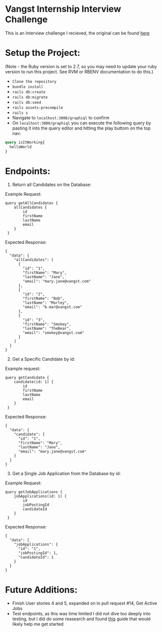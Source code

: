 # Vangst Internship Interview Challenge 
This is an Interview challenge I recieved, the original can be found [here](https://github.com/Carmer/interview_challenge)

# Setup the Project: 
(Note - the Ruby version is set to 2.7, so you may need to update your ruby version to run this project. See RVM or RBENV documentation to do this.)

- `Clone the repository`
- `bundle install`
- `rails db:create`
- `rails db:migrate`
- `rails db:seed` 
- `rails assets:precompile`
- `rails s`
- Navigate to `localhost:3000/graphiql` to confirm 
- On `localhost:3000/graphiql` you can execute the following query by pasting it into the query editor and hitting the play buttom on the top nav: 
```graphql
query isItWorking{
  helloWorld
}
```


# Endpoints:

1. Return all Candidates on the Database:

Example Request: 
```
query getAllCandidates {
    allCandidates { 
        id
        firstName
        lastName
        email
    }
 }
```

Expected Response:
```
{
  "data": {
    "allCandidates": [
      {
        "id": "1",
        "firstName": "Mary",
        "lastName": "Jane",
        "email": "mary.jane@vangst.com"
      },
      {
        "id": "2",
        "firstName": "Bob",
        "lastName": "Marley",
        "email": "b.mar@vangst.com"
      },
      {
        "id": "3",
        "firstName": "Smokey",
        "lastName": "TheBear",
        "email": "smokey@vangst.com"
      }
    ]
  }
}
```

2. Get a Specific Candidate by id:

Example request:
```
query getCandidate {
    candidate(id: 1) { 
        id
        firstName
        lastName
        email
    }
 }
```

Expected Response:
```
{
  "data": {
    "candidate": {
      "id": "1",
      "firstName": "Mary",
      "lastName": "Jane",
      "email": "mary.jane@vangst.com"
    }
  }
}
```

3. Get a Single Job Application from the Database by id:

Example Request:
```
query getJobApplications {
    jobApplications(id: 1) { 
        id
        jobPostingId
        candidateId
    }
 }
```

Expected Response:
```
{
  "data": {
    "jobApplications": {
      "id": "1",
      "jobPostingId": 1,
      "candidateId": 1
    }
  }
}
```

# Future Additions:

- Finish User stories 4 and 5, expanded on in pull request #14, Get Active Jobs
- Test endpoints, as this was time limited I did not dive too deeply into testing, but I did do some reasearch and found [this](https://graphql-ruby.org/testing/integration_tests.html) guide that would likely help me get started


